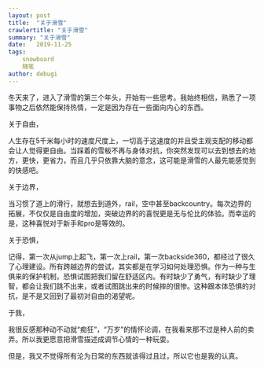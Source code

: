 ```yaml
---
layout: post
title:  "关于滑雪"
crawlertitle: "关于滑雪"
summary: "关于滑雪"
date:   2019-11-25
tags: 
    snowboard
    随笔
author: debugi
---
```


冬天来了，进入了滑雪的第三个年头，开始有一些思考。我始终相信，熟悉了一项事物之后依然能保持热情，一定是因为存在一些面向内心的东西。    

关于自由，  

人生存在5千米每小时的速度尺度上，一切高于这速度的并且受主观支配的移动都会让人觉得更自由。当踩着的雪板不再与身体对抗，你突然发现可以去到想去的地方，更快，更省力，而且几乎只依靠大脑的意念，这可能是滑雪的人最先能感觉到的快感吧。   

关于边界，  

当习惯了道上的滑行，就想去到道外，rail，空中甚至backcountry。每次边界的拓展，不仅仅是自由度的增加，突破边界的的喜悦更是无与伦比的体验。而幸运的是，这种喜悦对于新手和pro是等效的。

关于恐惧，  

记得，第一次从jump上起飞，第一次上rail，第一次backside360，都经过了很久了心理建设。所有跨越边界的尝试，其实都是在学习如何处理恐惧。作为一种与生俱来的保护机制，恐惧试图把我们留在舒适区内。有时缺少了勇气，有时缺少了理智，都会让我们跳不出来，或者试图跳出来的时候摔的很惨。这种跟本体恐惧的对抗，是不是又回到了最初对自由的渴望呢。

于我，

我很反感那种动不动就“痴狂”，“万岁”的情怀论调，在我看来那不过是种人前的卖弄。所以我更愿意把滑雪描述成调节心情的一种玩耍。  

但是，我又不觉得所有沦为日常的东西就该得过且过，所以它也是我的认真。  










